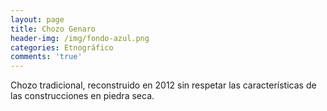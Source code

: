 ```yaml
---
layout: page
title: Chozo Genaro
header-img: /img/fondo-azul.png
categories: Etnográfico
comments: 'true'
---
```



Chozo tradicional, reconstruido en 2012 sin respetar las características de las construcciones en piedra seca.

<div class="photos">
</div>
